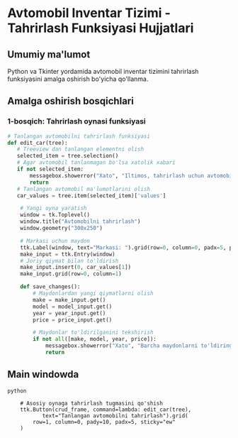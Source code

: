 # Avtomobil Inventar Tizimi - Tahrirlash Funksiyasi Hujjatlari

## Umumiy ma'lumot
Python va Tkinter yordamida avtomobil inventar tizimini tahrirlash funksiyasini amalga oshirish bo'yicha qo'llanma.

## Amalga oshirish bosqichlari

### 1-bosqich: Tahrirlash oynasi funksiyasi
```python
# Tanlangan avtomobilni tahrirlash funksiyasi
def edit_car(tree):
   # Treeview dan tanlangan elementni olish
   selected_item = tree.selection()
   # Agar avtomobil tanlanmagan bo'lsa xatolik xabari
   if not selected_item:
       messagebox.showerror("Xato", "Iltimos, tahrirlash uchun avtomobilni tanlang")
       return
   # Tanlangan avtomobil ma'lumotlarini olish
   car_values = tree.item(selected_item)['values']

    # Yangi oyna yaratish
    window = tk.Toplevel()
    window.title("Avtomobilni tahrirlash")
    window.geometry("300x250")

    # Markasi uchun maydon
    ttk.Label(window, text="Markasi: ").grid(row=0, column=0, padx=5, pady=5)
    make_input = ttk.Entry(window)
    # Joriy qiymat bilan to'ldirish
    make_input.insert(0, car_values[1])
    make_input.grid(row=0, column=1)

    def save_changes():
        # Maydonlardan yangi qiymatlarni olish
        make = make_input.get()
        model = model_input.get()
        year = year_input.get()
        price = price_input.get()

        # Maydonlar to'ldirilganini tekshirish
        if not all([make, model, year, price]):
            messagebox.showerror("Xato", "Barcha maydonlarni to'ldiring")
            return
```

## Main windowda

```
python

    # Asosiy oynaga tahrirlash tugmasini qo'shish
    ttk.Button(crud_frame, command=lambda: edit_car(tree), 
           text="Tanlangan avtomobilni tahrirlash").grid(
        row=1, column=0, pady=10, padx=5, sticky="ew"
    )
```